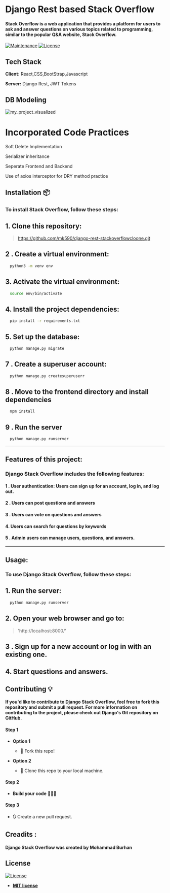 

# Django Rest based  Stack Overflow


#### Stack Overflow is a web application that provides a platform for users to ask and answer questions on various topics related to programming, similar to the popular Q&A website, Stack Overflow.
> 

[![Maintenance](https://img.shields.io/badge/maintained-yes-green.svg)](https://github.com/rajaprerak/MusicPlayer/commits/master)
[![License](http://img.shields.io/:license-mit-blue.svg?style=flat-square)](http://badges.mit-license.org)

## Tech Stack

**Client:** React,CSS,BootStrap,Javascript

**Server:** Django Rest, JWT Tokens

## DB Modeling
![my_project_visualized](https://github.com/mk590/django-rest-stackoverflowcloone/assets/84888245/333d7f65-5a30-40fd-88b6-f27df3db7291)


# Incorporated Code Practices
Soft Delete Implementation

Serializer inheritance

Seperate Frontend and Backend

Use of axios interceptor for DRY method practice 

## Installation 📦
### To install Stack Overflow, follow these steps:
## 1. Clone this repository:
>https://github.com/mk590/django-rest-stackoverflowcloone.git

## 2 . Create a virtual environment:
```bash
  python3 -m venv env
```
## 3. Activate the virtual environment:
```bash
  source env/bin/activate
```
## 4. Install the project dependencies:
```bash
  pip install -r requirements.txt
```
## 5. Set up the database:
```bash
  python manage.py migrate

```
## 7 . Create a superuser account:
```bash
  python manage.py createsuperuserr
```
## 8 . Move to the frontend directory and install dependencies
```bash
  npm install
```
## 9 . Run the server
```bash
  python manage.py runserver
```
---

## Features of this project:

### Django Stack Overflow includes the following features:

#### 1 . User authentication: Users can sign up for an account, log in, and log out.
#### 2 . Users can post questions and answers
#### 3 . Users can vote on questions and answers
#### 4. Users can search for questions by keywords
#### 5 . Admin users can manage users, questions, and answers.
---

## Usage:
### To use Django Stack Overflow, follow these steps:
## 1. Run the server:

```bash
  python manage.py runserver
```

## 2. Open your web browser and go to:
>'http://localhost:8000/'
## 3 . Sign up for a new account or log in with an existing one.

## 4. Start questions and answers.






## Contributing 💡

#### If you'd like to contribute to Django Stack Overflow, feel free to fork this repository and submit a pull request. For more information on contributing to the project, please check out Django's Git repository on GitHub.


#### Step 1

- **Option 1**
    - 🍴 Fork this repo!

- **Option 2**
    - 👯 Clone this repo to your local machine.


#### Step 2

- **Build your code** 🔨🔨🔨

#### Step 3

- 🔃 Create a new pull request.
## Creadits :

#### Django Stack Overflow was created by Mohammad Burhan


## License
[![License](http://img.shields.io/:license-mit-blue.svg?style=flat-square)](http://badges.mit-license.org)

- **[MIT license](http://opensource.org/licenses/mit-license.php)**
